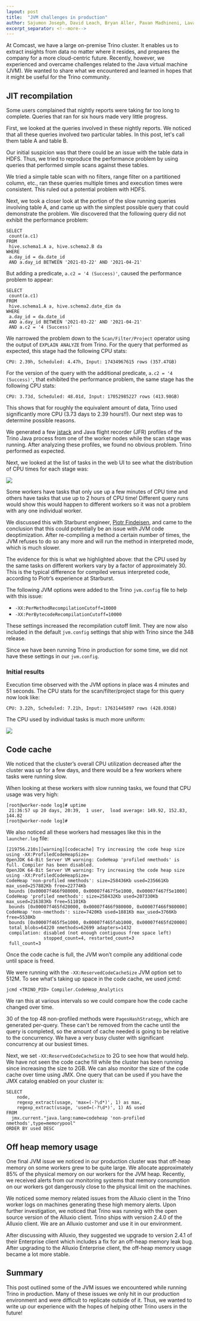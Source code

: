 ```yaml
---
layout: post
title:  "JVM challenges in production"
author: Sajumon Joseph, David Leach, Bryan Aller, Pavan Madhineni, Lavanya Ragothaman, Pratap Moturi, Pádraig O'Sullivan (Starburst)
excerpt_separator: <!--more-->
---
```


At Comcast, we have a large on-premise Trino cluster. It enables us to extract
insights from data no matter where it resides, and prepares the company for a
more cloud-centric future. Recently, however, we experienced and overcame
challenges related to the Java virtual machine (JVM). We wanted to share what
we encountered and learned in hopes that it might be useful for the Trino
community.

<!--more-->

## JIT recompilation

Some users complained that nightly reports were taking far too long to
complete. Queries that ran for six hours made very little progress.

First, we looked at the queries involved in these nightly reports. We
noticed that all these queries involved two particular tables. In this post,
let's call them table A and table B.

Our initial suspicion was that there could be an issue with the table data in
HDFS. Thus, we tried to reproduce the performance problem by using queries that
performed simple scans against these tables. 

We tried a simple table scan with no filters, range filter on a partitioned
column, etc.,  ran these queries multiple times and execution times were
consistent. This ruled out a potential problem with HDFS.

Next, we took a closer look  at the portion of the slow running queries
involving table A, and came up with the simplest possible query that could
demonstrate the problem. We discovered that the following query did not exhibit
the performance problem:

```
SELECT
 count(a.c1)
FROM
 hive.schema1.A a, hive.schema2.B da
WHERE
 a.day_id = da.date_id
 AND a.day_id BETWEEN '2021-03-22' AND '2021-04-21'
```

But adding a predicate, `a.c2 = '4 (Success)'`, caused the performance problem
to appear:

```
SELECT
 count(a.c1)
FROM
 hive.schema1.A a, hive.schema2.date_dim da
WHERE
 a.day_id = da.date_id
 AND a.day_id BETWEEN '2021-03-22' AND '2021-04-21'
 AND a.c2 = '4 (Success)'
```

We narrowed the problem down to the `Scan/Filter/Project` operator using the
output of `EXPLAIN ANALYZE` from Trino. For the query that performed as
expected, this stage had the following CPU stats:

```
CPU: 2.39h, Scheduled: 4.47h, Input: 17434967615 rows (357.47GB)
```

For the version of the query with the additional predicate, `a.c2 = '4 (Success)'`,
that exhibited the performance problem, the same stage has the following CPU
stats:

```
CPU: 3.73d, Scheduled: 48.01d, Input: 17052985227 rows (413.98GB)
```

This shows that for roughly the equivalent amount of data, Trino used
significantly more CPU (3.73 days to 2.39 hours!!). Our next step was to
determine possible reasons.

We generated a few [jstack](https://docs.oracle.com/javase/7/docs/technotes/tools/share/jstack.html)
and Java flight recorder (JFR) profiles of the Trino Java process from
one of the worker nodes while the scan stage was running. After analyzing these
profiles, we found no obvious problem. Trino performed as expected.

Next, we looked at the list of tasks in the web UI to see what the distribution
of CPU times for each stage was:

![](/assets/blog/jvm-issues-at-comcast/web_ui_before.png)

Some workers have tasks that only use up a few minutes of CPU time and others
have tasks that use up to 2 hours of CPU time! Different query runs would show
this would happen to different workers so it was not a problem with any one
individual worker.

We discussed this with Starburst engineer, [Piotr Findeisen](https://github.com/findepi),
and came to the conclusion that this could potentially be an issue with JVM
code deoptimization. After re-compiling a method a certain number of times,
the JVM refuses to do so any more and will run the method in interpreted
mode, which is much slower.

The evidence for this is what we highlighted above: that the CPU used by the
same tasks on different workers vary by a factor of approximately 30. This is
the typical difference for compiled versus interpreted code, according to
Piotr’s experience at Starburst.

The following JVM options were added to the Trino `jvm.config` file to help
with this issue:

* `-XX:PerMethodRecompilationCutoff=10000`
* `-XX:PerBytecodeRecompilationCutoff=10000`

These settings increased the recompilation cutoff limit. They are now also
included in the default `jvm.config` settings that ship with Trino since the
348 release. 

Since we have been running Trino in production for some time, we did not have
these settings in our `jvm.config`.

### Initial results

Execution time observed  with the JVM options in place was 4 minutes and 51
seconds. The CPU stats for the scan/filter/project stage for this query now
look like:

```
CPU: 3.22h, Scheduled: 7.21h, Input: 17631445897 rows (428.03GB)
```

The CPU used by individual tasks is much more uniform:

![](/assets/blog/jvm-issues-at-comcast/web_ui_after.png)

## Code cache

We noticed that the cluster’s overall CPU utilization decreased after the
cluster was up for a few days, and there would be a few workers where tasks
were running slow.

When looking at these workers with slow running tasks, we found that CPU usage
was very high:

```
[root@worker-node log]# uptime
 21:36:57 up 20 days, 20:39,  1 user,  load average: 149.92, 152.83, 144.82
[root@worker-node log]#
```

We also noticed all these workers had messages like this in the `launcher.log`
file:

```
[219756.210s][warning][codecache] Try increasing the code heap size using -XX:ProfiledCodeHeapSize=
OpenJDK 64-Bit Server VM warning: CodeHeap 'profiled nmethods' is full. Compiler has been disabled.
OpenJDK 64-Bit Server VM warning: Try increasing the code heap size using -XX:ProfiledCodeHeapSize=
CodeHeap 'non-profiled nmethods': size=258436Kb used=235661Kb max_used=257882Kb free=22774Kb
 bounds [0x00007f466f980000, 0x00007f467f5e1000, 0x00007f467f5e1000]
CodeHeap 'profiled nmethods': size=258432Kb used=207330Kb max_used=216383Kb free=51101Kb
 bounds [0x00007f465fd20000, 0x00007f466f980000, 0x00007f466f980000]
CodeHeap 'non-nmethods': size=7420Kb used=1881Kb max_used=3766Kb free=5538Kb
 bounds [0x00007f465f5e1000, 0x00007f465fab1000, 0x00007f465fd20000]
 total_blobs=64220 nmethods=62699 adapters=1432
 compilation: disabled (not enough contiguous free space left)
              stopped_count=4, restarted_count=3
 full_count=3
```

Once the code cache is full, the JVM won’t compile any additional code until
space is freed.

We were running with the `-XX:ReservedCodeCacheSize` JVM option set to 512M.
To see what's taking up space in the code cache, we used jcmd:

```
jcmd <TRINO_PID> Compiler.CodeHeap_Analytics
```

We ran this at various intervals so we could compare how the code cache changed
over time.

30 of the top 48 non-profiled methods were `PagesHashStrategy`, which are
generated per-query. These can't be removed from the cache until the query is
completed, so the amount of cache needed is going to be relative to the
concurrency. We have a very busy cluster with significant concurrency at our
busiest times.

Next, we set `-XX:ReservedCodeCacheSize` to 2G to see how that would help. We
have not seen the code cache fill while the cluster has been running since
increasing the size to 2GB. We can also monitor the size of the code cache over
time using JMX. One query that can be used if you have the JMX catalog enabled
on your cluster is:

```
SELECT
    node,
    regexp_extract(usage, 'max=(-?\d*)', 1) as max,
    regexp_extract(usage, 'used=(-?\d*)', 1) AS used
FROM
  jmx.current."java.lang:name=codeheap 'non-profiled nmethods',type=memorypool"
ORDER BY used DESC
```

## Off heap memory usage

One final JVM issue we noticed in our production cluster was that off-heap
memory on some workers grew to be quite large. We allocate approximately 85%
of the physical memory on our workers for the JVM heap. Recently, we received
alerts from our monitoring systems that memory consumption on our workers got
dangerously close to the physical limit on the machines.

We noticed some memory related issues from the Alluxio client in the Trino
worker logs on machines generating these high memory alerts. Upon further
investigation, we noticed that Trino was running with the open source version
of the Alluxio client. Trino ships with version 2.4.0 of the Alluxio client. We
are an Alluxio customer and use it in our environment. 

After discussing with Alluxio, they suggested we upgrade to version 2.4.1 of
their Enterprise client which includes a fix for an off-heap memory leak bug.
After upgrading to the Alluxio Enterprise client, the off-heap memory usage
became a lot more stable.

## Summary

This post outlined some of the JVM issues we encountered while running Trino in
production. Many of these issues we only hit in our production environment and
were difficult to replicate outside of it. Thus, we wanted to write up our 
experience with the hopes of helping other Trino users in the future!
